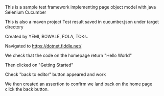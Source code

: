 This is a sample test framework implementing page object model with java Selenium Cucumber

This is also a maven project 
Test result saved in cucumber.json under target directory
 
Created by YEMI, BOWALE, FOLA, TOKs.

Navigated to https://dotnet.fiddle.net/

We check that the code on the homepage return "Hello World"

Then clicked on "Getting Started"

Check "back to editor" button appeared and work

We then created an assertion to confirm we land back on the home page click the back button.

  
